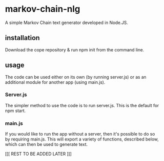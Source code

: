 # markov-chain-nlg
A simple Markov Chain text generator developed in Node.JS.


## installation
Download the cope repository & run npm init from the command line.

## usage
The code can be used either on its own (by running server.js) or as an additional module for another app (using main.js).

### Server.js
The simpler method to use the code is to run server.js. This is the default for npm start.

### main.js
If you would like to run the app without a server, then it's possible to do so by requiring main.js.
This will export a variety of functions, described below, which can then be used to generate text.

[[[ REST TO BE ADDED LATER ]]]
